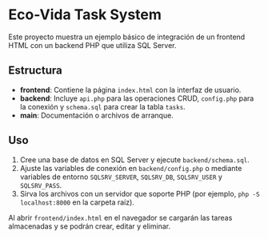 # Eco-Vida Task System

Este proyecto muestra un ejemplo básico de integración de un frontend HTML con un backend PHP que utiliza SQL Server.

## Estructura
- **frontend**: Contiene la página `index.html` con la interfaz de usuario.
- **backend**: Incluye `api.php` para las operaciones CRUD, `config.php` para la conexión y `schema.sql` para crear la tabla `tasks`.
- **main**: Documentación o archivos de arranque.

## Uso
1. Cree una base de datos en SQL Server y ejecute `backend/schema.sql`.
2. Ajuste las variables de conexión en `backend/config.php` o mediante variables de entorno `SQLSRV_SERVER`, `SQLSRV_DB`, `SQLSRV_USER` y `SQLSRV_PASS`.
3. Sirva los archivos con un servidor que soporte PHP (por ejemplo, `php -S localhost:8000` en la carpeta raíz).

Al abrir `frontend/index.html` en el navegador se cargarán las tareas almacenadas y se podrán crear, editar y eliminar.
